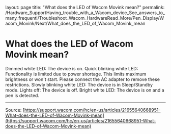 layout: page
title: "What does the LED of Wacom Movink mean?"
permalink: /Hardware_SupportHaving_trouble_with_a_Wacom_device_See_answers_to_many_frequentl/Troubleshoot_Wacom_HardwareRead_More/Pen_Display/Wacom_Movink/Next/What_does_the_LED_of_Wacom_Movink_mean

# What does the LED of Wacom Movink mean?

Dimmed white LED: The device is on.
Quick blinking white LED: Functionality is limited due to power shortage. This limits maximum brightness or won't start. Please connect the AC adapter to remove these restrictions.
Slowly blinking white LED: The device is in Sleep/Standby mode.
Lights off: The device is off.
Bright white LED: The device is on and a pen is detected.

---
Source: [https://support.wacom.com/hc/en-us/articles/21655640668951-What-does-the-LED-of-Wacom-Movink-mean](https://support.wacom.com/hc/en-us/articles/21655640668951-What-does-the-LED-of-Wacom-Movink-mean)
